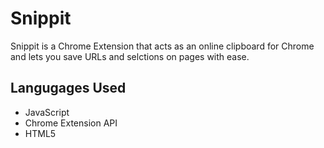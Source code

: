 # Snippit
Snippit is a Chrome Extension that acts as an online clipboard for Chrome and lets you save URLs and selctions on pages with ease.
## Langugages Used
- JavaScript
- Chrome Extension API
- HTML5